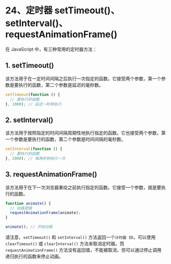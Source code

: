 # 24、定时器 setTimeout()、setInterval()、requestAnimationFrame()

在 JavaScript 中，有三种常用的定时器方法：

## 1. setTimeout()

该方法用于在一定时间间隔之后执行一次指定的函数。它接受两个参数，第一个参数是要执行的函数，第二个参数是延迟的毫秒数。

```js
setTimeout(function () {
  // 要执行的函数
}, 1000); // 延迟一秒钟执行
```

## 2. setInterval()

该方法用于按照指定的时间间隔周期性地执行指定的函数。它也接受两个参数，第一个参数是要执行的函数，第二个参数是时间间隔的毫秒数。

```js
setInterval(function () {
  // 要执行的函数
}, 2000); // 每两秒钟执行一次
```

## 3. requestAnimationFrame()

该方法用于在下一次浏览器重绘之前执行指定的函数。它接受一个参数，就是要执行的函数。

```js
function animate() {
  // 动画逻辑
  requestAnimationFrame(animate);
}

animate(); // 开始动画
```

请注意，`setTimeout()` 和 `setInterval()` 方法返回一个`计时器 ID`，可以使用 `clearTimeout()` 或 `clearInterval()` 方法来取消定时器。而 `requestAnimationFrame()` 方法没有返回值，不能被取消，但可以通过停止调用递归执行的函数来停止动画。
